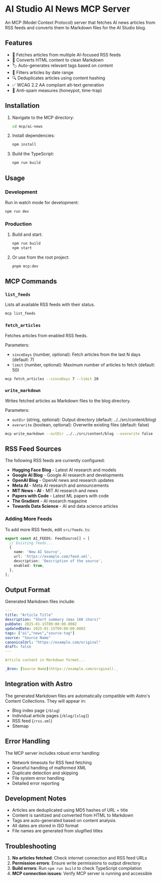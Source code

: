 # AI Studio AI News MCP Server

An MCP (Model Context Protocol) server that fetches AI news articles from RSS feeds and converts them to Markdown files for the AI Studio blog.

## Features

- 📡 Fetches articles from multiple AI-focused RSS feeds
- 🔧 Converts HTML content to clean Markdown
- 🏷️ Auto-generates relevant tags based on content
- 📅 Filters articles by date range
- 🔍 Deduplicates articles using content hashing
- ✅ WCAG 2.2 AA compliant alt-text generation
- 🚫 Anti-spam measures (honeypot, time-trap)

## Installation

1. Navigate to the MCP directory:
   ```bash
   cd mcp/ai-news
   ```

2. Install dependencies:
   ```bash
   npm install
   ```

3. Build the TypeScript:
   ```bash
   npm run build
   ```

## Usage

### Development

Run in watch mode for development:
```bash
npm run dev
```

### Production

1. Build and start:
   ```bash
   npm run build
   npm start
   ```

2. Or use from the root project:
   ```bash
   pnpm mcp:dev
   ```

## MCP Commands

### `list_feeds`
Lists all available RSS feeds with their status.

```bash
mcp list_feeds
```

### `fetch_articles`
Fetches articles from enabled RSS feeds.

Parameters:
- `sinceDays` (number, optional): Fetch articles from the last N days (default: 7)
- `limit` (number, optional): Maximum number of articles to fetch (default: 50)

```bash
mcp fetch_articles --sinceDays 7 --limit 20
```

### `write_markdown`
Writes fetched articles as Markdown files to the blog directory.

Parameters:
- `outDir` (string, optional): Output directory (default: ../../src/content/blog)
- `overwrite` (boolean, optional): Overwrite existing files (default: false)

```bash
mcp write_markdown --outDir ../../src/content/blog --overwrite false
```

## RSS Feed Sources

The following RSS feeds are currently configured:

- **Hugging Face Blog** - Latest AI research and models
- **Google AI Blog** - Google AI research and developments
- **OpenAI Blog** - OpenAI news and research updates
- **Meta AI** - Meta AI research and announcements
- **MIT News - AI** - MIT AI research and news
- **Papers with Code** - Latest ML papers with code
- **The Gradient** - AI research magazine
- **Towards Data Science** - AI and data science articles

### Adding More Feeds

To add more RSS feeds, edit `src/feeds.ts`:

```typescript
export const AI_FEEDS: FeedSource[] = [
  // Existing feeds...
  {
    name: 'New AI Source',
    url: 'https://example.com/feed.xml',
    description: 'Description of the source',
    enabled: true,
  },
];
```

## Output Format

Generated Markdown files include:

```yaml
---
title: "Article Title"
description: "Short summary (max 160 chars)"
pubDate: 2025-01-15T09:00:00.000Z
updatedDate: 2025-01-15T09:00:00.000Z
tags: ["ai","news","source-tag"]
source: "Source Name"
canonicalUrl: "https://example.com/original"
draft: false
---

Article content in Markdown format...

_Bron: [Source Name](https://example.com/original)._
```

## Integration with Astro

The generated Markdown files are automatically compatible with Astro's Content Collections. They will appear in:
- Blog index page (`/blog`)
- Individual article pages (`/blog/[slug]`)
- RSS feed (`/rss.xml`)
- Sitemap

## Error Handling

The MCP server includes robust error handling:
- Network timeouts for RSS feed fetching
- Graceful handling of malformed XML
- Duplicate detection and skipping
- File system error handling
- Detailed error reporting

## Development Notes

- Articles are deduplicated using MD5 hashes of URL + title
- Content is sanitized and converted from HTML to Markdown
- Tags are auto-generated based on content analysis
- All dates are stored in ISO format
- File names are generated from slugified titles

## Troubleshooting

1. **No articles fetched**: Check internet connection and RSS feed URLs
2. **Permission errors**: Ensure write permissions to output directory
3. **Build errors**: Run `npm run build` to check TypeScript compilation
4. **MCP connection issues**: Verify MCP server is running and accessible
